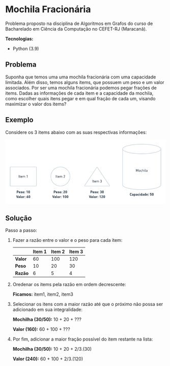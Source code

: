 # Mochila Fracionária

Problema proposto na disciplina de Algoritmos em Grafos do curso de Bacharelado em Ciência da Computação no CEFET-RJ (Maracanã).



**Tecnologias:**

- Python (3.9)



## Problema

Suponha que temos uma uma mochila fracionária com uma capacidade limitada. Além disso, temos alguns items, que possuem um peso e um valor associados. Por ser uma mochila fracionária podemos pegar frações de items. Dadas as informações de cada item e a capacidade da mochila, como escolher quais itens pegar e em qual fração de cada um, visando maximizar o valor dos items? 



## Exemplo

Considere os 3 items abaixo com as suas respectivas informações:

![exemplo2](https://github.com/LucasSargeir/Algoritmos-Gulosos/blob/master/images/exemplo2.png)



## Solução

Passo a passo:

1. Fazer a razão entre o valor e o peso para cada item:

   |           | Item 1 | Item 2 | Item 3 |
   | --------- | ------ | ------ | ------ |
   | **Valor** | 60     | 100    | 120    |
   | **Peso**  | 10     | 20     | 30     |
   | **Razão** | 6      | 5      | 4      |



2. Oredenar os items pela razão em ordem decrescente:

   **Ficamos:** item1, item2, item3

   

3. Selecionar os itens com a maior razão até que o próximo não possa ser adicionado em sua integralidade:

   **Mochilha (30/50):** 10 + 20 + ???

   **Valor (160):** 60 + 100 + ???

   

4. Por fim, adicionar a maior fração possível do item restante na lista:

   **Mochilha (30/50):** 10 + 20 + 2/3.(30)

   **Valor (240):** 60 + 100 + 2/3.(120)


